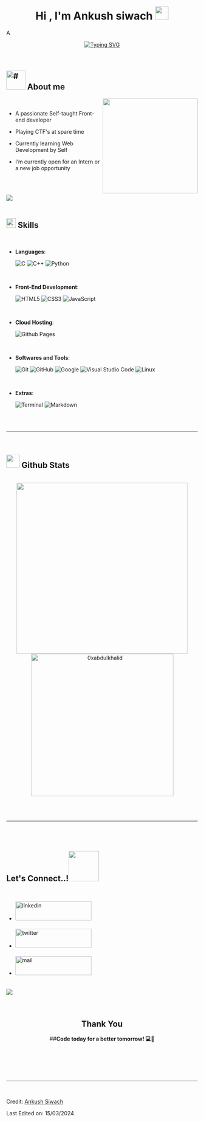 
<h1 align="center"><b>Hi , I'm Ankush siwach </b><img src="https://media.giphy.com/media/hvRJCLFzcasrR4ia7z/giphy.gif" width="35"></h1>
<!--  -->A
<p align="center">
  <a href="https://github.com/DenverCoder1/readme-typing-svg"><img src="https://readme-typing-svg.herokuapp.com?font=Time+New+Roman&color=cyan&size=25&center=true&vCenter=true&width=600&height=100&lines=welcome+to+my+GitHub+profile;Computer+Science+Student%2C;Self+-taught+Front-End++Developer;Active+Learner%2FResearcher%2C;Love+to+learn+new+stuffs...." alt="Typing SVG" /></a>
</p>


<br>



	
## <picture><img src = "about_me.gif" alt=# width = 50px></picture> **About me**

<picture> <img align="right" src="https://media.licdn.com/dms/image/D5603AQHNu3Ct5clpVA/profile-displayphoto-shrink_800_800/0/1704815813759?e=2147483647&v=beta&t=ru8gCs2t8b0QqIpe5E4Qq6QnIEzpq-MagkA3-xhHVR8" width = 250px></picture>

<br>

- A passionate Self-taught Front-end developer
- Playing CTF's at spare time
- Currently learning Web Development by Self

- I’m currently open for an Intern or a new job opportunity

<br><br>

<img src="https://user-images.githubusercontent.com/73097560/115834477-dbab4500-a447-11eb-908a-139a6edaec5c.gif"><br><br>

## <img src="https://media2.giphy.com/media/QssGEmpkyEOhBCb7e1/giphy.gif?cid=ecf05e47a0n3gi1bfqntqmob8g9aid1oyj2wr3ds3mg700bl&rid=giphy.gif" width ="25"><b> Skills</b>
<br>

<p align="center">

- **Languages**:
    
    ![C](https://img.shields.io/badge/C%20-%232370ED.svg?style=for-the-badge&logo=c&logoColor=white)
    ![C++](https://img.shields.io/badge/C++%20-%2300599C.svg?style=for-the-badge&logo=c%2B%2B&logoColor=white)
    ![Python](https://img.shields.io/badge/Python%20-%2314354C.svg?style=for-the-badge&logo=python&logoColor=white)

<br>   
    
- **Front-End Development**:

   ![HTML5](https://img.shields.io/badge/HTML5%20-%23E34F26.svg?style=for-the-badge&logo=html5&logoColor=white)
   ![CSS3](https://img.shields.io/badge/CSS%20-%231572B6.svg?style=for-the-badge&logo=css3&logoColor=white)
   ![JavaScript](https://img.shields.io/badge/JavaScript%20-%23F7DF1E.svg?style=for-the-badge&logo=javascript&logoColor=black)

<br>

- **Cloud Hosting**:

    ![Github Pages](https://img.shields.io/badge/GitHub%20Pages-%23327FC7.svg?style=for-the-badge&logo=github&logoColor=white)
    
<br>

- **Softwares and Tools**:

    ![Git](https://img.shields.io/badge/git-%23F05033.svg?style=for-the-badge&logo=git&logoColor=white)
    ![GitHub](https://img.shields.io/badge/github-%23121011.svg?style=for-the-badge&logo=github&logoColor=white)
    ![Google](https://img.shields.io/badge/google-%234285F4.svg?style=for-the-badge&logo=google&logoColor=white)
    ![Visual Studio Code](https://img.shields.io/badge/Visual%20Studio%20Code-0078d7.svg?style=for-the-badge&logo=visual-studio-code&logoColor=white)
    ![Linux](https://img.shields.io/badge/Linux-FCC624?style=for-the-badge&logo=linux&logoColor=black) 

<br>

- **Extras**:

    ![Terminal](https://img.shields.io/badge/Terminal-%23054020?style=for-the-badge&logo=gnu-bash&logoColor=white)
    ![Markdown](https://img.shields.io/badge/markdown-%23000000.svg?style=for-the-badge&logo=markdown&logoColor=white)   


</p>

<br>
<br>

-----

<br>


## <img src="https://media.giphy.com/media/iY8CRBdQXODJSCERIr/giphy.gif" width="35"><b> Github Stats </b>
<br>

<div align="center">

<a href="https://github.com/ankush-siwach/">
  <img src="https://github-readme-stats.vercel.app/api?username=ankush-siwach&include_all_commits=true&count_private=true&show_icons=true&line_height=20&title_color=7A7ADB&icon_color=2234AE&text_color=D3D3D3&bg_color=0,000000,130F40" width="450"/>
  <img src="https://github-readme-stats.vercel.app/api/top-langs?username=ankush-siwach&show_icons=true&locale=en&layout=compact&line_height=20&title_color=7A7ADB&icon_color=2234AE&text_color=D3D3D3&bg_color=0,000000,130F40" width="375"  alt="0xabdulkhalid"/>

</a>
</div>

<br>
<br>
<br>

-----

<br>
<br>

## <b> Let's Connect..!</b><img src="handshake.gif" width ="80">
<br>
<div align='left'>

<ul>

<li>

<a href="https://linkedin.com/in/ankushsiwach1" target="_blank">
<img src="linkedin.jpg"width ="200" height ="50" alt=linkedin style="margin-bottom: 5px;"/>
</a>
</li>

<br>

<li>

<a href="https://github.com/Downloads/twitter.com/ankush_siwach1" target="_blank">
<img src="twitter.jpg" alt=twitter width ="200" height ="50"  style="margin-bottom: 5px;"/>
</a>
</li>

<br>

<li>

<a href="mailto:ankushsiwach86@gmail.com" target="_blank">
<img src="gmailbanner.jpg" alt=mail width ="200" height ="50" style="margin-bottom: 5px;"/>
</a>
</li>
	
</ul>
</div>

<br>
<img src="https://user-images.githubusercontent.com/73097560/115834477-dbab4500-a447-11eb-908a-139a6edaec5c.gif">
<br>
<br>
<br>

<div align='center'>

## <b>Thank You</b>
##<b>Code today for a better tomorrow! 💻🌟</b>

</div>
<br>
<br>
<br>
<br>

---

<br>

Credit: [Ankush Siwach](https://github.com/ankush-siwach)

Last Edited on: 15/03/2024
